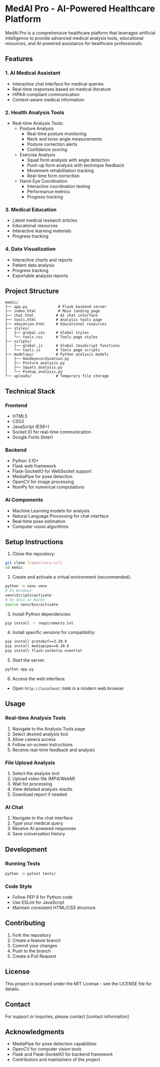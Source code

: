 # MedAI Pro - AI-Powered Healthcare Platform

MedAI Pro is a comprehensive healthcare platform that leverages artificial intelligence to provide advanced medical analysis tools, educational resources, and AI-powered assistance for healthcare professionals.

## Features

### 1. AI Medical Assistant
- Interactive chat interface for medical queries
- Real-time responses based on medical literature
- HIPAA-compliant communication
- Context-aware medical information

### 2. Health Analysis Tools
- Real-time Analysis Tools:
  - Posture Analysis
    - Real-time posture monitoring
    - Neck and torso angle measurements
    - Posture correction alerts
    - Confidence scoring
  - Exercise Analysis
    - Squat form analysis with angle detection
    - Push-up form analysis with technique feedback
    - Movement rehabilitation tracking
    - Real-time form correction
  - Hand-Eye Coordination
    - Interactive coordination testing
    - Performance metrics
    - Progress tracking

### 3. Medical Education
- Latest medical research articles
- Educational resources
- Interactive learning materials
- Progress tracking

### 4. Data Visualization
- Interactive charts and reports
- Patient data analysis
- Progress tracking
- Exportable analysis reports

## Project Structure

```
medic/
├── app.py              # Flask backend server
├── index.html          # Main landing page
├── chat.html          # AI chat interface
├── tools.html         # Analysis tools page
├── education.html     # Educational resources
├── styles/
│   ├── global.css     # Global styles
│   └── tools.css      # Tools page styles
├── scripts/
│   ├── global.js      # Global JavaScript functions
│   └── tools.js       # Tools page scripts
├── modelspy/          # Python analysis models
│   ├── Handeyecordination.py
│   ├── Posture_analysis.py
│   ├── Squats_analysis.py
│   └── Pushup_analysis.py
└── uploads/           # Temporary file storage
```

## Technical Stack

### Frontend
- HTML5
- CSS3
- JavaScript (ES6+)
- Socket.IO for real-time communication
- Google Fonts (Inter)

### Backend
- Python 3.10+
- Flask web framework
- Flask-SocketIO for WebSocket support
- MediaPipe for pose detection
- OpenCV for image processing
- NumPy for numerical computations

### AI Components
- Machine Learning models for analysis
- Natural Language Processing for chat interface
- Real-time pose estimation
- Computer vision algorithms

## Setup Instructions

1. Clone the repository:
```bash
git clone [repository-url]
cd medic
```

2. Create and activate a virtual environment (recommended):
```bash
python -m venv venv
# On Windows
venv\Scripts\activate
# On Unix or MacOS
source venv/bin/activate
```

3. Install Python dependencies:
```bash
pip install -r requirements.txt
```

4. Install specific versions for compatibility:
```bash
pip install protobuf==3.20.0
pip install mediapipe==0.10.8
pip install flask-socketio eventlet
```

5. Start the server:
```bash
python app.py
```

6. Access the web interface:
- Open `http://localhost:5000` in a modern web browser

## Usage

### Real-time Analysis Tools
1. Navigate to the Analysis Tools page
2. Select desired analysis tool
3. Allow camera access
4. Follow on-screen instructions
5. Receive real-time feedback and analysis

### File Upload Analysis
1. Select the analysis tool
2. Upload video file (MP4/WebM)
3. Wait for processing
4. View detailed analysis results
5. Download report if needed

### AI Chat
1. Navigate to the chat interface
2. Type your medical query
3. Receive AI-powered responses
4. Save conversation history

## Development

### Running Tests
```bash
python -m pytest tests/
```

### Code Style
- Follow PEP 8 for Python code
- Use ESLint for JavaScript
- Maintain consistent HTML/CSS structure

## Contributing

1. Fork the repository
2. Create a feature branch
3. Commit your changes
4. Push to the branch
5. Create a Pull Request

## License

This project is licensed under the MIT License - see the LICENSE file for details.

## Contact

For support or inquiries, please contact [contact information]

## Acknowledgments

- MediaPipe for pose detection capabilities
- OpenCV for computer vision tools
- Flask and Flask-SocketIO for backend framework
- Contributors and maintainers of the project 